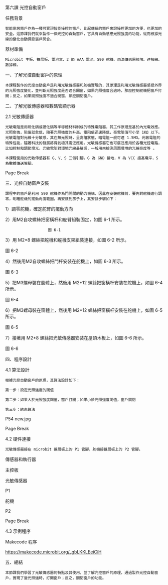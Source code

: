 第六課 光控自動窗戶 

 

任務背景 

    智能家居窗戶作為一種可實現智能操控的窗戶，比起傳統的窗戶來說操控更加的方便，也更加的安全。這節課我們就來製作一個光控的自動窗戶，它具有自動感應光照強度的功能，從而根據光線的變化自動調節窗戶開合。 

 

器材準備 

    Microbit 主板、擴展板、電池盒、2 節 AAA 電池、S90 舵機、雨滴傳感器模塊、連接線、數據線。 

 

一、了解光控自動窗戶的原理 

    本課程製作的光控自動窗戶是利用光敏傳感器和舵機實現的，其原理是利用光敏傳感器感受外界的光照強度變化，並判斷光照強度是否適合開窗，如果光照強度合適時，那麽控制舵機把窗戶打開；反之，如果關照強度不適合開窗，那麽關閉窗戶。 

 

二、了解光敏傳感器和數碼管顯示器 

2.1 光敏傳感器 

    光敏電阻是用硫化鎘或硒化鎘等半導體材料制成的特殊電阻器，其工作原理是基於內光電效應。光照愈強，阻值就愈低，隨著光照強度的升高，電阻值迅速降低，亮電阻值可小至 1KΩ 以下。光敏電阻對光線十分敏感，其在無光照時，呈高阻狀態，暗電阻一般可達 1.5MΩ。光敏電阻的特殊性能，隨著科技的發展將得到極其廣泛應用。光敏傳感器它也可廣泛應用於各種光控電路，比如控制和調節燈光。光敏電阻對環境光線最敏感，一般用來檢測周圍環境的光線亮度等 。 

    本課程使用的光敏傳感器有 G、V、S 三個引腳。G 為 GND 接地，V 為 VCC 接高電平，S 為數據傳送管腳。 

 

 

Page Break
 

 

三、光控自動窗戶安裝 

    課程中的窗戶是利用 S90 舵機作為門開關的動力機構，因此在安裝舵機前，要先對舵機進行調零，明確舵機的擺動角度範圍，再安裝到房子上，其安裝步驟如下： 

 

1）調零舵機，確定舵臂的擺動方向 

2）用M2自攻螺絲把窗橫杆和舵臂組裝固定，如圖 6-1 所示。 

                       圖 6-1 

 

3）用 M2*8 螺絲把舵機和舵機支架組裝連接，如圖 6-2 所示。 

 

圖 6-2 

 

4）然後用M2自攻螺絲把門杆安裝在舵機上，如圖 6-3 所示。 

 

圖 6-3 

 

5）把M3螺母裝在窗體上，然後用 M2*12 螺絲把窗橫杆安裝在舵機上，如圖 6-4 所示。 

 

圖 6-4 

 

6）把M3螺母裝在窗體上，然後用 M2*12 螺絲把窗橫杆安裝在舵機上，如圖 6-5 所示。 

 

圖 6-5 

 

7）接著用 M2*8 螺絲把光敏傳感器安裝在屋頂木板上，如圖 6-6 所示。 

 

圖 6-6 

 

 

四、程序設計 

4.1 算法設計 

    根據光控自動窗戶的原理，其算法設計如下：  

    第一步：設定光照強度的閾值 

    第二步：如果大於光照強度閾值，窗戶打開；如果小於光照強度閾值，窗戶關閉 

    第三步：結束算法 

P54 new.jpg 

Page Break
 

4.2 硬件連接 

    光敏傳感器接在 microbit 擴展板上的 P1 管腳，舵機接擴展板上的 P2 管腳。 

 

傳感器和執行器 

主控板 

光敏傳感器 

P1 

舵機 

P2 

 

 

Page Break
 

 

4.3 示例程序 

Makecode 程序 

 

https://makecode.microbit.org/_gbLKKLEeiCiH 

 

 

五、總結 

    本節課我們學習了光敏傳感器的特點及其使用，並了解光控窗戶的原理，通過製作光控自動窗戶，實現了當光照強時，打開窗戶；反之，關閉窗戶的功能。 

 
